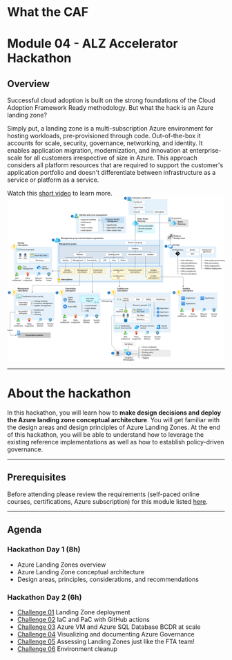 # What the CAF

# Module 04 - ALZ Accelerator Hackathon

## Overview

Successful cloud adoption is built on the strong foundations of the Cloud Adoption Framework Ready methodology. But what the hack is an Azure landing zone?

Simply put, a landing zone is a multi-subscription Azure environment for hosting workloads, pre-provisioned through code. Out-of-the-box it accounts for scale, security, governance, networking, and identity. It  enables application migration, modernization, and innovation at enterprise-scale for all customers irrespective of size in Azure. This approach considers all platform resources that are required to support the customer's application portfolio and doesn't differentiate between infrastructure as a service or platform as a service.

Watch this [short video](https://www.youtube.com/watch?v=VTnqUDMchXA) to learn more.
![Azure Landing Zone Conceptual Architecture](./images/alz_accelerator.png)

---

# About the hackathon

In this hackathon, you will learn how to **make design decisions and deploy the Azure landing zone conceptual architecture**. You will get familiar with the design areas and design principles of Azure Landing Zones. At the end of this hackathon, you will be able to understand how to leverage the existing reference implementations as well as how to establish policy-driven governance.

---

## Prerequisites

Before attending please review the requirements (self-paced online courses, certifications, Azure subscription) for this module listed [here](/agenda_and_requirements.md).

---

## Agenda

### Hackathon Day 1 (8h)

- Azure Landing Zones overview
- Azure Landing Zone conceptual architecture 
- Design areas, principles, considerations, and recommendations

### Hackathon Day 2 (6h)

- [Challenge 01](./challenges/challenge1.md) Landing Zone deployment
- [Challenge 02](./challenges/challenge2.md) IaC and PaC with GitHub actions
- [Challenge 03](./challenges/challenge3.md) Azure VM and Azure SQL Database BCDR at scale
- [Challenge 04](./challenges/challenge4.md) Visualizing and documenting Azure Governance
- [Challenge 05](./challenges/challenge5.md) Assessing Landing Zones just like the FTA team!
- [Challenge 06](./challenges/challenge6.md) Environment cleanup
